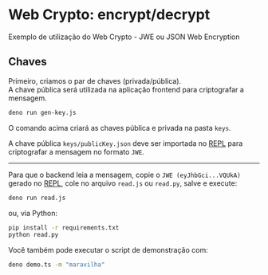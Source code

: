 # Web Crypto: encrypt/decrypt

Exemplo de utilização do Web Crypto - JWE ou JSON Web Encryption

## Chaves

Primeiro, criamos o par de chaves (privada/pública).\
A chave pública será utilizada na aplicação frontend para criptografar a mensagem.

```bash
deno run gen-key.js
```

O comando acima criará as chaves pública e privada na pasta `keys`.

A chave pública `keys/publicKey.json` deve ser importada no [REPL](https://svelte.dev/repl/9eba449663044c67bc7223ef99f04974) para criptografar a mensagem no formato `JWE`.

---

Para que o backend leia a mensagem, copie o `JWE (eyJhbGci...VQUkA)` gerado no [REPL](https://svelte.dev/repl/9eba449663044c67bc7223ef99f04974), cole no arquivo `read.js` ou `read.py`, salve e execute:

```bash
deno run read.js
```

ou, via Python:

```bash
pip install -r requirements.txt
python read.py
```

Você também pode executar o script de demonstração com:

```bash
deno demo.ts -m "maravilha"
```

